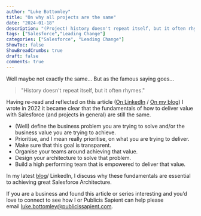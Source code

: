 ```yaml
---
author: "Luke Bottomley"
title: "On why all projects are the same"
date: "2024-01-18"
description: "(Project) history doesn't repeat itself, but it often rhymes."
tags: ["Salesforce","Leading Change"]
categories: ["Salesforce", "Leading Change"]
ShowToc: false
ShowBreadCrumbs: true
draft: false
comments: true
---
```


Well maybe not exactly the same... But as the famous saying goes...
> "History doesn't repeat itself, but it often rhymes."

Having re-read and reflected on this article ([On LinkedIn](https://www.linkedin.com/pulse/setting-teams-up-success-luke-bottomley%3FtrackingId=RIHvuXRHRUGxE52EhpC9xA%253D%253D/?trackingId=RIHvuXRHRUGxE52EhpC9xA%3D%3D)  / [On my blog](https://botbot-priv.github.io/posts/setting-teams-up-for-success/)) I wrote in 2022 it became clear that the fundamentals of how to deliver value with Salesforce (and projects in general) are still the same.

- (Well) define the business problem you are trying to solve and/or the business value you are trying to achieve.
- Prioritise, and I mean really prioritise, on what you are trying to deliver.
- Make sure that this goal is transparent.
- Organise your teams around achieving that value.
- Design your architecture to solve that problem. 
- Build a high performing team that is empowered to deliver that value.

In my latest [blog](https://botbot-priv.github.io/posts/great-salesforce-architecture/)/ LinkedIn, I discuss why these fundamentals are essential to achieving great Salesforce Architecture.

If you are a business and found this article or series interesting and you’d love to connect to see how I or Publicis Sapient can help please email [luke.bottomley@publicissapient.com](mailto:luke.bottomley@publicissapient.com).

